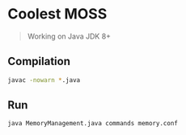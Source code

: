 # Coolest MOSS

> Working on Java JDK 8+

## Compilation

```bash
javac -nowarn *.java
```

## Run

```bash
java MemoryManagement.java commands memory.conf
```